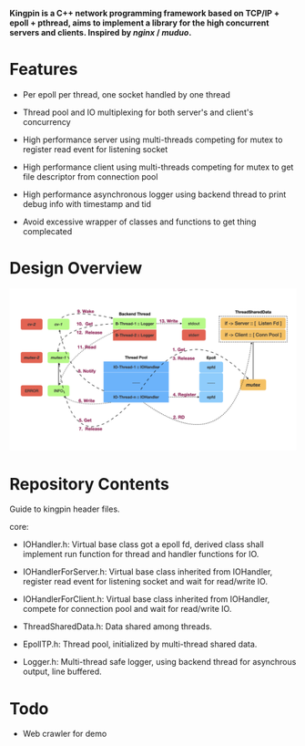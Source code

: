 **Kingpin is a C++ network programming framework based on TCP/IP + epoll + pthread, aims to implement a library for the high concurrent servers and clients. Inspired by *nginx* / *muduo*.**

# Features

* Per epoll per thread, one socket handled by one thread

* Thread pool and IO multiplexing for both server's and client's concurrency

* High performance server using multi-threads competing for mutex to register read event for listening socket

* High performance client using multi-threads competing for mutex to get file descriptor from connection pool

* High performance asynchronous logger using backend thread to print debug info with timestamp and tid

* Avoid excessive wrapper of classes and functions to get thing complecated

# Design Overview

![image](https://github.com/GeniusDai/kingpin/raw/dev/pictures/kingpin.png)

# Repository Contents

Guide to kingpin header files.

core:

* IOHandler.h: Virtual base class got a epoll fd, derived class shall implement run function for thread and handler functions for IO.

* IOHandlerForServer.h: Virtual base class inherited from IOHandler, register read event for listening socket and wait for read/write IO.

* IOHandlerForClient.h: Virtual base class inherited from IOHandler, compete for connection pool and wait for read/write IO.

* ThreadSharedData.h: Data shared among threads.

* EpollTP.h: Thread pool, initialized by multi-thread shared data.

* Logger.h: Multi-thread safe logger, using backend thread for asynchrous output, line buffered.

# Todo

* Web crawler for demo
